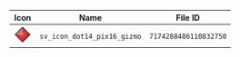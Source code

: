 | Icon | Name | File ID |
| ---  | ---  | ---     |
| ![](sv_icon_dot14_pix16_gizmo.png) | `sv_icon_dot14_pix16_gizmo` | `7174288486110832750` |
